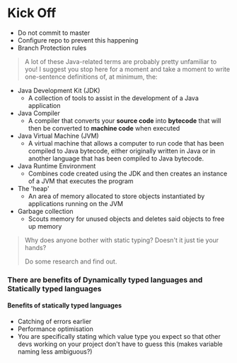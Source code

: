 # Kick Off
- Do not commit to master 
- Configure repo to prevent this happening
- Branch Protection rules

> A lot of these Java-related terms are probably pretty unfamiliar to you! I suggest you stop here for a moment and take a moment to write one-sentence definitions of, at minimum, the:  
- Java Development Kit (JDK)
  - A collection of tools to assist in the development of a Java application
- Java Compiler
  - A compiler that converts your **source code** into **bytecode** that will then be converted to **machine code** when executed 
- Java Virtual Machine (JVM)
  - A virtual machine that allows a computer to run code that has been compiled to Java bytecode, either originally written in Java or in another language that has been compiled to Java bytecode. 
- Java Runtime Environment
  - Combines code created using the JDK and then creates an instance of a JVM that executes the program
- The 'heap'
  - An area of memory allocated to store objects instantiated by applications running on the JVM
- Garbage collection
  - Scouts memory for unused objects and deletes said objects to free up memory

> Why does anyone bother with static typing? Doesn't it just tie your hands?  
>   
> Do some research and find out.  

### There are benefits of Dynamically typed languages and Statically typed languages
#### Benefits of statically typed languages
- Catching of errors earlier
- Performance optimisation
- You are specifically stating which value type you expect so that other devs working on your project don't have to guess this (makes variable naming less ambiguous?)